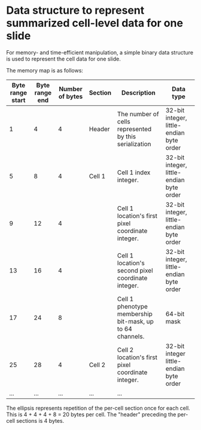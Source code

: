 
# Data structure to represent summarized cell-level data for one slide

For memory- and time-efficient manipulation, a simple binary data structure is used to represent the cell data for one slide.

The memory map is as follows:

| Byte range start | Byte range end | Number of bytes | Section | Description                                              | Data type                                |
|------------------|----------------|-----------------|---------|----------------------------------------------------------|------------------------------------------|
| 1                | 4              | 4               | Header  | The number of cells represented by this serialization    | 32-bit integer, little-endian byte order |
| 5                | 8              | 4               | Cell 1  | Cell 1 index integer.                                    | 32-bit integer, little-endian byte order |
| 9                | 12             | 4               |         | Cell 1 location's first pixel coordinate integer.        | 32-bit integer, little-endian byte order |
| 13               | 16             | 4               |         | Cell 1 location's second pixel coordinate integer.       | 32-bit integer, little-endian byte order |
| 17               | 24             | 8               |         | Cell 1 phenotype membership bit-mask, up to 64 channels. | 64-bit mask                              |
| 25               | 28             | 4               | Cell 2  | Cell 2 location's first pixel coordinate integer.        | 32-bit integer little-endian byte order  |
| ... | ... | ... | ... | ... |

The ellipsis represents repetition of the per-cell section once for each cell. This is 4 + 4 + 4 + 8 = 20 bytes per cell. The "header" preceding the per-cell sections is 4 bytes.

